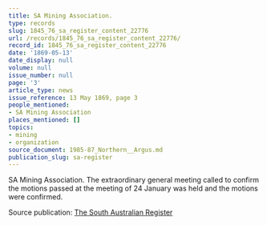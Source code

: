```yaml
---
title: SA Mining Association.
type: records
slug: 1845_76_sa_register_content_22776
url: /records/1845_76_sa_register_content_22776/
record_id: 1845_76_sa_register_content_22776
date: '1869-05-13'
date_display: null
volume: null
issue_number: null
page: '3'
article_type: news
issue_reference: 13 May 1869, page 3
people_mentioned:
- SA Mining Association
places_mentioned: []
topics:
- mining
- organization
source_document: 1985-87_Northern__Argus.md
publication_slug: sa-register
---
```


SA Mining Association.  The extraordinary general meeting called to confirm the motions passed at the meeting of 24 January was held and the motions were confirmed.

Source publication: [The South Australian Register](/publications/sa-register/)

